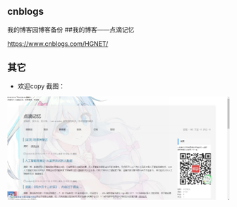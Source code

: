 ## cnblogs
我的博客园博客备份
##我的博客——点滴记忆

https://www.cnblogs.com/HGNET/
## 其它

 * 欢迎copy
截图：


![image](https://github.com/HuanGeNet/cnblogs/blob/master/%E6%89%B9%E6%B3%A8%202019-12-14%20202700.jpg?raw=true)
